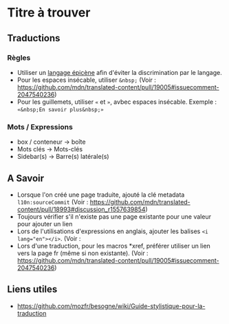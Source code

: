 # Titre à trouver

## Traductions

### Règles

- Utiliser un [langage épicène](https://fr.wikipedia.org/wiki/Langage_%C3%A9pic%C3%A8ne) afin d'éviter la discrimination par le langage.
- Pour les espaces insécable, utiliser `&nbsp;` (Voir : https://github.com/mdn/translated-content/pull/19005#issuecomment-2047540236)
- Pour les guillemets, utiliser `«` et `»`, avbec espaces insécable. Exemple : `«&nbsp;En savoir plus&nbsp;»`

### Mots / Expressions

- box / conteneur → boîte
- Mots clés → Mots-clés
- Sidebar(s) → Barre(s) latérale(s)

## A Savoir

- Lorsque l'on créé une page traduite, ajouté la clé metadata `l10n:sourceCommit` (Voir : https://github.com/mdn/translated-content/pull/18993#discussion_r1557639854)
- Toujours vérifier s'il n'existe pas une page existante pour une valeur pour ajouter un lien
- Lors de l'utilisations d'expressions en anglais, ajouter les balises `<i lang="en"></i>`. (Voir : 
- Lors d'une traduction, pour les macros *xref, préférer utiliser un lien vers la page fr (même si non existante). (Voir : https://github.com/mdn/translated-content/pull/19005#issuecomment-2047540236)

## Liens utiles

- https://github.com/mozfr/besogne/wiki/Guide-stylistique-pour-la-traduction
